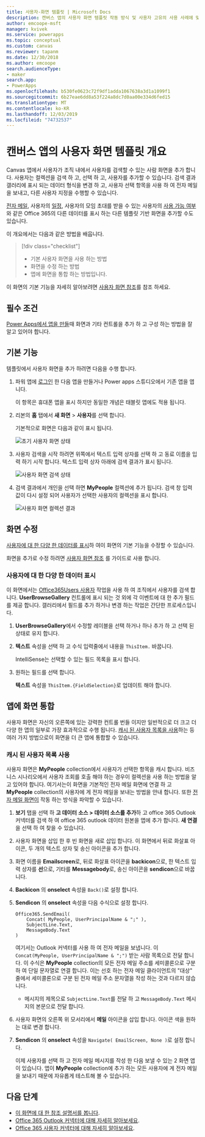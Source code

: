 ```yaml
---
title: 사용자-화면 템플릿 | Microsoft Docs
description: 캔버스 앱의 사용자 화면 템플릿 작동 방식 및 사용자 고유의 사용 사례에 맞게 화면을 확장 하는 방법 이해
author: emcoope-msft
manager: kvivek
ms.service: powerapps
ms.topic: conceptual
ms.custom: canvas
ms.reviewer: tapanm
ms.date: 12/30/2018
ms.author: emcoope
search.audienceType:
- maker
search.app:
- PowerApps
ms.openlocfilehash: b530fe0623c72f9df1adda1067638a3d1a1099f1
ms.sourcegitcommit: 6b27eae6dd8a53f224a8dc7d0aa00e334d6fed15
ms.translationtype: MT
ms.contentlocale: ko-KR
ms.lasthandoff: 12/03/2019
ms.locfileid: "74732537"
---
```

# <a name="overview-of-the-people-screen-template-for-canvas-apps"></a>캔버스 앱의 사용자 화면 템플릿 개요

Canvas 앱에서 사용자가 조직 내에서 사용자를 검색할 수 있는 사람 화면을 추가 합니다. 사용자는 컬렉션을 검색 하 고, 선택 하 고, 사용자를 추가할 수 있습니다. 검색 결과 갤러리에 표시 되는 데이터 형식을 변경 하 고, 사용자 선택 항목을 사용 하 여 전자 메일을 보내고, 다른 사용자 지정을 수행할 수 있습니다.

[전자 메일](email-screen-overview.md), 사용자의 [일정](calendar-screen-overview.md), 사용자의 모임 초대를 받을 수 있는 사용자의 [사용 가능 여부](meeting-screen-overview.md) 와 같은 Office 365의 다른 데이터를 표시 하는 다른 템플릿 기반 화면을 추가할 수도 있습니다.

이 개요에서는 다음과 같은 방법을 배웁니다.
> [!div class="checklist"]
> * 기본 사용자 화면을 사용 하는 방법
> * 화면을 수정 하는 방법
> * 앱에 화면을 통합 하는 방법입니다.

이 화면의 기본 기능을 자세히 알아보려면 [사용자 화면 참조](people-screen-reference.md)를 참조 하세요.

## <a name="prerequisite"></a>필수 조건

[Power Apps에서 앱을 만들](../data-platform-create-app-scratch.md)때 화면과 기타 컨트롤을 추가 하 고 구성 하는 방법을 잘 알고 있어야 합니다.

## <a name="default-functionality"></a>기본 기능

템플릿에서 사용자 화면을 추가 하려면 다음을 수행 합니다.

1. 파워 앱에 [로그인](https://make.powerapps.com?utm_source=padocs&utm_medium=linkinadoc&utm_campaign=referralsfromdoc) 한 다음 앱을 만들거나 Power apps 스튜디오에서 기존 앱을 엽니다.

    이 항목은 휴대폰 앱을 표시 하지만 동일한 개념은 태블릿 앱에도 적용 됩니다.

1. 리본의 **홈** 탭에서 **새 화면** > **사용자**를 선택 합니다.

    기본적으로 화면은 다음과 같이 표시 됩니다.

    ![초기 사용자 화면 상태](media/people-screen/people-screen-empty.png)

1. 사용자 검색을 시작 하려면 위쪽에서 텍스트 입력 상자를 선택 하 고 동료 이름을 입력 하기 시작 합니다. 텍스트 입력 상자 아래에 검색 결과가 표시 됩니다.

    ![사용자 화면 검색 상태](media/people-screen/people-browse-gall-full.png)

1. 검색 결과에서 개인을 선택 하면 **MyPeople** 컬렉션에 추가 됩니다. 검색 창 입력 값이 다시 설정 되어 사용자가 선택한 사용자의 컬렉션을 표시 합니다.

    ![사용자 화면 컬렉션 결과](media/people-screen/people-people-gall-full.png)

## <a name="modify-the-screen"></a>화면 수정

[사용자에 대 한 다양 한 데이터를 표시](people-screen-overview.md#show-different-data-for-people)하 여이 화면의 기본 기능을 수정할 수 있습니다.

화면을 추가로 수정 하려면 [사용자 화면 참조](./people-screen-reference.md) 를 가이드로 사용 합니다.

### <a name="show-different-data-for-people"></a>사용자에 대 한 다양 한 데이터 표시

이 화면에서는 [Office365Users 사용자](https://docs.microsoft.com/connectors/office365users/#searchuser) 작업을 사용 하 여 조직에서 사용자를 검색 합니다. **UserBrowseGallery** 컨트롤에 표시 되는 것 외에 각 이벤트에 대 한 추가 필드를 제공 합니다. 갤러리에서 필드를 추가 하거나 변경 하는 작업은 간단한 프로세스입니다.

1. **UserBrowseGallery**에서 수정할 레이블을 선택 하거나 하나 추가 하 고 선택 된 상태로 유지 합니다.

1. **텍스트** 속성을 선택 하 고 수식 입력줄에서 내용을 `ThisItem.` 바꿉니다.

    IntelliSense는 선택할 수 있는 필드 목록을 표시 합니다.

1. 원하는 필드를 선택 합니다.

    **텍스트** 속성을 `ThisItem.{FieldSelection}`로 업데이트 해야 합니다.

## <a name="integrate-the-screen-into-an-app"></a>앱에 화면 통합

사용자 화면은 자신의 오른쪽에 있는 강력한 컨트롤 번들 이지만 일반적으로 더 크고 더 다양 한 앱의 일부로 가장 효과적으로 수행 됩니다. [캐시 된 사용자 목록을 사용](people-screen-overview.md#use-your-cached-list-of-people)하는 등 여러 가지 방법으로이 화면을 더 큰 앱에 통합할 수 있습니다.

### <a name="use-your-cached-list-of-people"></a>캐시 된 사용자 목록 사용

사용자 화면은 **MyPeople** collection에서 사용자가 선택한 항목을 캐시 합니다. 비즈니스 시나리오에서 사용자 조회를 호출 해야 하는 경우이 컬렉션을 사용 하는 방법을 알고 있어야 합니다. 여기서는이 화면을 기본적인 전자 메일 화면에 연결 하 고 **MyPeople** collection의 사용자에 게 전자 메일을 보내는 방법을 안내 합니다. 또한 [전자 메일 화면이](./email-screen-overview.md) 작동 하는 방식을 파악할 수 있습니다.

1. **보기** 탭을 선택 하 **고 데이터** **소스 > 데이터 소스를 추가**하 고 office 365 Outlook 커넥터를 검색 하 여 office 365 outlook 데이터 원본을 앱에 추가 합니다. **새 연결** 을 선택 하 여 찾을 수 있습니다.
1. 사용자 화면을 삽입 한 후 빈 화면을 새로 삽입 합니다. 이 화면에서 뒤로 화살표 아이콘, 두 개의 텍스트 상자 및 송신 아이콘을 추가 합니다.
1. 화면 이름을 **Emailscreen**로, 뒤로 화살표 아이콘을 **backicon**으로, 한 텍스트 입력 상자를 **선**으로, 기타를 **Messagebody**로, 송신 아이콘을 **sendicon**으로 바꿉니다.
1. **Backicon** 의 **onselect** 속성을 `Back()`로 설정 합니다.
1. **Sendicon** 의 **onselect** 속성을 다음 수식으로 설정 합니다.

    ```powerapps-dot
    Office365.SendEmail( 
        Concat( MyPeople, UserPrincipalName & ";" ), 
        SubjectLine.Text, 
        MessageBody.Text 
    )
    ```
    
    여기서는 Outlook 커넥터를 사용 하 여 전자 메일을 보냅니다. 이 `Concat(MyPeople, UserPrincipalName & ";")` 받는 사람 목록으로 전달 합니다. 이 수식은 **MyPeople** collection의 모든 전자 메일 주소를 세미콜론으로 구분 하 여 단일 문자열로 연결 합니다. 이는 선호 하는 전자 메일 클라이언트의 "대상" 줄에서 세미콜론으로 구분 된 전자 메일 주소 문자열을 작성 하는 것과 다르지 않습니다.
    * 메시지의 제목으로 `SubjectLine.Text`를 전달 하 고 `MessageBody.Text` 메시지의 본문으로 전달 합니다.
1. 사용자 화면의 오른쪽 위 모서리에서 **메일** 아이콘을 삽입 합니다.
   아이콘 색을 원하는 대로 변경 합니다.
1. **Sendicon** 의 **onselect** 속성을 `Navigate( EmailScreen, None )`로 설정 합니다.

    이제 사용자를 선택 하 고 전자 메일 메시지를 작성 한 다음 보낼 수 있는 2 화면 앱이 있습니다. 앱이 **MyPeople** collection에 추가 하는 모든 사용자에 게 전자 메일을 보내기 때문에 자유롭게 테스트해 볼 수 있습니다.

## <a name="next-steps"></a>다음 단계

* [이 화면에 대 한 참조 설명서를 봅니다](./people-screen-reference.md).
* [Office 365 Outlook 커넥터에 대해 자세히 알아보세요](../connections/connection-office365-outlook.md).
* [Office 365 사용자 커넥터에 대해 자세히 알아보세요](../connections/connection-office365-users.md).
